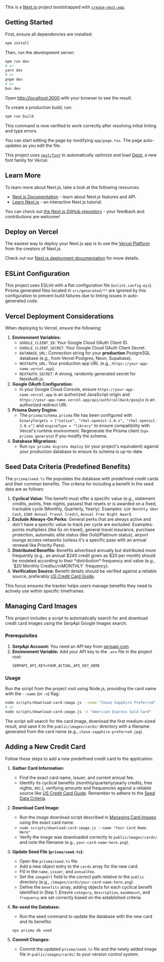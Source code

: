 This is a [Next.js](https://nextjs.org) project bootstrapped with [`create-next-app`](https://nextjs.org/docs/app/api-reference/cli/create-next-app).

## Getting Started

First, ensure all dependencies are installed:

```bash
npm install
```

Then, run the development server:

```bash
npm run dev
# or
yarn dev
# or
pnpm dev
# or
bun dev
```

Open [http://localhost:3000](http://localhost:3000) with your browser to see the result.

To create a production build, run:
```bash
npm run build
```
This command is now verified to work correctly after resolving initial linting and type errors.

You can start editing the page by modifying `app/page.tsx`. The page auto-updates as you edit the file.

This project uses [`next/font`](https://nextjs.org/docs/app/building-your-application/optimizing/fonts) to automatically optimize and load [Geist](https://vercel.com/font), a new font family for Vercel.

## Learn More

To learn more about Next.js, take a look at the following resources:

- [Next.js Documentation](https://nextjs.org/docs) - learn about Next.js features and API.
- [Learn Next.js](https://nextjs.org/learn) - an interactive Next.js tutorial.

You can check out [the Next.js GitHub repository](https://github.com/vercel/next.js) - your feedback and contributions are welcome!

## Deploy on Vercel

The easiest way to deploy your Next.js app is to use the [Vercel Platform](https://vercel.com/new?utm_medium=default-template&filter=next.js&utm_source=create-next-app&utm_campaign=create-next-app-readme) from the creators of Next.js.

Check out our [Next.js deployment documentation](https://nextjs.org/docs/app/building-your-application/deploying) for more details.

## ESLint Configuration

This project uses ESLint with a flat configuration file (`eslint.config.mjs`). Prisma generated files located in `src/generated/**` are ignored by this configuration to prevent build failures due to linting issues in auto-generated code.

## Vercel Deployment Considerations

When deploying to Vercel, ensure the following:

1.  **Environment Variables:**
    *   `GOOGLE_CLIENT_ID`: Your Google Cloud OAuth Client ID.
    *   `GOOGLE_CLIENT_SECRET`: Your Google Cloud OAuth Client Secret.
    *   `DATABASE_URL`: Connection string for your **production** PostgreSQL database (e.g., from Vercel Postgres, Neon, Supabase).
    *   `NEXTAUTH_URL`: Your production app URL (e.g., `https://your-app-name.vercel.app`).
    *   `NEXTAUTH_SECRET`: A strong, randomly generated secret for NextAuth.js.
2.  **Google OAuth Configuration:**
    *   In your Google Cloud Console, ensure `https://your-app-name.vercel.app` is an authorized JavaScript origin and `https://your-app-name.vercel.app/api/auth/callback/google` is an authorized redirect URI.
3.  **Prisma Query Engine:**
    *   The `prisma/schema.prisma` file has been configured with `binaryTargets = ["native", "rhel-openssl-1.0.x", "rhel-openssl-3.0.x"]` and `engineType = "library"` to ensure compatibility with Vercel's runtime environment. Regenerate the Prisma client (`npx prisma generate`) if you modify the schema.
4.  **Database Migrations:**
    *   Run `npx prisma migrate deploy` (or your project's equivalent) against your production database to ensure its schema is up-to-date.

## Seed Data Criteria (Predefined Benefits)

The `prisma/seed.ts` file populates the database with predefined credit cards and their common benefits. The criteria for including a benefit in the seed data are as follows:

1.  **Cyclical Value:** The benefit must offer a specific value (e.g., statement credits, points, free nights, passes) that resets or is awarded on a fixed, trackable cycle (Monthly, Quarterly, Yearly). Examples: `$10 Monthly Uber Cash`, `$300 Annual Travel Credit`, `Annual Free Night Award`.
2.  **Exclude Always-On Perks:** General perks that are always active and don't have a specific value to track per cycle are excluded. Examples: points multipliers (like 5x on travel), general travel insurance, purchase protection, automatic elite status (like Gold/Platinum status), airport lounge access networks (unless it's a specific pass with an annual renewal like Priority Pass).
3.  **Distributed Benefits:** Benefits advertised annually but distributed more frequently (e.g., an annual $240 credit given as $20 per month) should be modeled according to their *distribution* frequency and value (e.g., `$20 Monthly Credit` with `MONTHLY` frequency).
4.  **Verification Source:** Benefit details should be verified against a reliable source, preferably [US Credit Card Guide](https://www.uscreditcardguide.com/).

This focus ensures the tracker helps users manage benefits they need to actively use within specific timeframes.

## Managing Card Images

This project includes a script to automatically search for and download credit card images using the SerpApi Google Images search.

### Prerequisites

1.  **SerpApi Account:** You need an API key from [serpapi.com](https://serpapi.com/).
2.  **Environment Variable:** Add your API key to the `.env` file in the project root:
    ```env
    SERPAPI_API_KEY=YOUR_ACTUAL_API_KEY_HERE
    ```

### Usage

Run the script from the project root using Node.js, providing the card name with the `--name` (or `-n`) flag:

```bash
node scripts/download-card-image.js --name "Chase Sapphire Preferred"
# or
node scripts/download-card-image.js -n "American Express Gold Card"
```

The script will search for the card image, download the first medium-sized result, and save it to the `public/images/cards/` directory with a filename generated from the card name (e.g., `chase-sapphire-preferred.jpg`).

## Adding a New Credit Card

Follow these steps to add a new predefined credit card to the application:

1.  **Gather Card Information:**
    *   Find the exact card name, issuer, and current annual fee.
    *   Identify its cyclical benefits (monthly/quarterly/yearly credits, free nights, etc.), verifying amounts and frequencies against a reliable source like [US Credit Card Guide](https://www.uscreditcardguide.com/). Remember to adhere to the [Seed Data Criteria](#seed-data-criteria-predefined-benefits).

2.  **Download Card Image:**
    *   Run the image download script described in [Managing Card Images](#managing-card-images) using the exact card name.
    *   `node scripts/download-card-image.js --name "Your Card Name Here"`
    *   Verify the image was downloaded correctly to `public/images/cards/` and note the filename (e.g., `your-card-name-here.png`).

3.  **Update Seed File (`prisma/seed.ts`):**
    *   Open the `prisma/seed.ts` file.
    *   Add a new object entry to the `cards` array for the new card.
    *   Fill in the `name`, `issuer`, and `annualFee`.
    *   Set the `imageUrl` field to the correct path relative to the `public` directory (e.g., `/images/cards/your-card-name-here.png`).
    *   Define the `benefits` array, adding objects for each cyclical benefit identified in Step 1. Ensure `category`, `description`, `maxAmount`, and `frequency` are set correctly based on the established criteria.

4.  **Re-seed the Database:**
    *   Run the seed command to update the database with the new card and its benefits:
    ```bash
    npx prisma db seed
    ```

5.  **Commit Changes:**
    *   Commit the updated `prisma/seed.ts` file and the newly added image file in `public/images/cards/` to your version control system.
